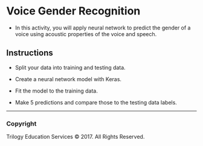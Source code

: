 # Voice Gender Recognition

* In this activity, you will apply neural network to predict the gender of a voice using acoustic properties of the voice and speech.

## Instructions

* Split your data into training and testing data.

* Create a neural network model with Keras.

* Fit the model to the training data.

* Make 5 predictions and compare those to the testing data labels.

- - -

### Copyright

Trilogy Education Services © 2017. All Rights Reserved.